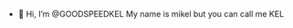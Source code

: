 - 👋 Hi, I’m @GOODSPEEDKEL
  My name is mikel but you can call me KEL
  

<!---
GOODSPEEDKEL/GOODSPEEDKEL is a ✨ special ✨ repository because its `README.md` (this file) appears on your GitHub profile.
You can click the Preview link to take a look at your changes.
--->
